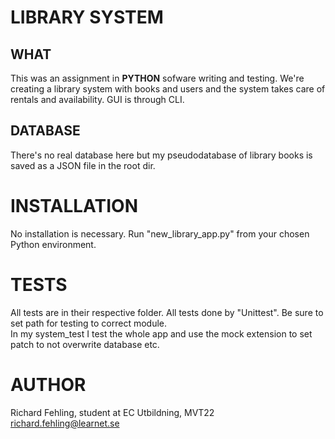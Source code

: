 # LIBRARY SYSTEM

## WHAT
This was an assignment in **PYTHON** sofware writing and testing.
We're creating a library system with books and users and the system
takes care of rentals and availability.
GUI is through CLI.

## DATABASE
There's no real database here but my pseudodatabase of library books
is saved as a JSON file in the root dir.

# INSTALLATION
No installation is necessary. Run "new_library_app.py" from your chosen Python environment.

# TESTS
All tests are in their respective folder. All tests done by "Unittest". Be sure to set path 
for testing to correct module.<br/>
In my system_test I test the whole app and use the mock extension to set patch to not overwrite
database etc.

# AUTHOR
Richard Fehling, student at EC Utbildning, MVT22<br/>
richard.fehling@learnet.se